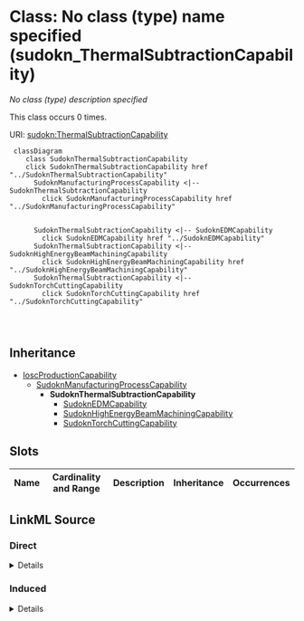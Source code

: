 

# Class: No class (type) name specified (sudokn_ThermalSubtractionCapability)


_No class (type) description specified_






This class occurs 0 times.


URI: [sudokn:ThermalSubtractionCapability](http://asu.edu/semantics/SUDOKN/ThermalSubtractionCapability)






```mermaid
 classDiagram
    class SudoknThermalSubtractionCapability
    click SudoknThermalSubtractionCapability href "../SudoknThermalSubtractionCapability"
      SudoknManufacturingProcessCapability <|-- SudoknThermalSubtractionCapability
        click SudoknManufacturingProcessCapability href "../SudoknManufacturingProcessCapability"
      

      SudoknThermalSubtractionCapability <|-- SudoknEDMCapability
        click SudoknEDMCapability href "../SudoknEDMCapability"
      SudoknThermalSubtractionCapability <|-- SudoknHighEnergyBeamMachiningCapability
        click SudoknHighEnergyBeamMachiningCapability href "../SudoknHighEnergyBeamMachiningCapability"
      SudoknThermalSubtractionCapability <|-- SudoknTorchCuttingCapability
        click SudoknTorchCuttingCapability href "../SudoknTorchCuttingCapability"
      
      
      
```





## Inheritance
* [IoscProductionCapability](../classes/IoscProductionCapability.md)
    * [SudoknManufacturingProcessCapability](../classes/SudoknManufacturingProcessCapability.md)
        * **SudoknThermalSubtractionCapability**
            * [SudoknEDMCapability](../classes/SudoknEDMCapability.md)
            * [SudoknHighEnergyBeamMachiningCapability](../classes/SudoknHighEnergyBeamMachiningCapability.md)
            * [SudoknTorchCuttingCapability](../classes/SudoknTorchCuttingCapability.md)



## Slots

| Name | Cardinality and Range | Description | Inheritance | Occurrences |
| ---  | --- | --- | --- | --- |














## LinkML Source

<!-- TODO: investigate https://stackoverflow.com/questions/37606292/how-to-create-tabbed-code-blocks-in-mkdocs-or-sphinx -->

### Direct

<details>

```yaml
name: sudokn_ThermalSubtractionCapability
conforms_to: No schema conformance document specified
annotations:
  count:
    tag: count
    value: 0
description: No class (type) description specified
title: No class (type) name specified
from_schema: sudokn-kg
rank: 1000
is_a: sudokn_ManufacturingProcessCapability
class_uri: sudokn:ThermalSubtractionCapability

```
</details>

### Induced

<details>

```yaml
name: sudokn_ThermalSubtractionCapability
conforms_to: No schema conformance document specified
annotations:
  count:
    tag: count
    value: 0
description: No class (type) description specified
title: No class (type) name specified
from_schema: sudokn-kg
rank: 1000
is_a: sudokn_ManufacturingProcessCapability
class_uri: sudokn:ThermalSubtractionCapability

```
</details>